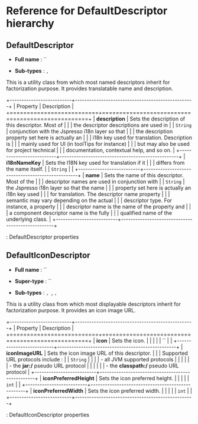 Reference for DefaultDescriptor hierarchy
=========================================

DefaultDescriptor
-----------------

-   **Full name** : ``

-   **Sub-types** : ``, ``

This is a utility class from which most named descriptors inherit for
factorization purpose. It provides translatable name and description.

+--------------------------+--------------------------------------------------+
| Property                 | Description                                      |
+==========================+==================================================+
| **description**          | Sets the description of this descriptor. Most of |
|                          | the descriptor descriptions are used in          |
| `String`                 | conjunction with the Jspresso i18n layer so that |
|                          | the description property set here is actually an |
|                          | i18n key used for translation. Description is    |
|                          | mainly used for UI (in toolTips for instance)    |
|                          | but may also be used for project technical       |
|                          | documentation, contextual help, and so on.       |
+--------------------------+--------------------------------------------------+
| **i18nNameKey**          | Sets the I18N key used for translation if it     |
|                          | differs from the name itself.                    |
| `String`                 |                                                  |
+--------------------------+--------------------------------------------------+
| **name**                 | Sets the name of this descriptor. Most of the    |
|                          | descriptor names are used in conjunction with    |
| `String`                 | the Jspresso i18n layer so that the name         |
|                          | property set here is actually an i18n key used   |
|                          | for translation. The descriptor name property    |
|                          | semantic may vary depending on the actual        |
|                          | descriptor type. For instance, a property        |
|                          | descriptor name is the name of the property and  |
|                          | a component descriptor name is the fully         |
|                          | qualified name of the underlying class.          |
+--------------------------+--------------------------------------------------+

: DefaultDescriptor properties

DefaultIconDescriptor
---------------------

-   **Full name** : ``

-   **Super-type** : ``

-   **Sub-types** : ``, ``, ``, ``

This is a utility class from which most displayable descriptors inherit
for factorization purpose. It provides an icon image URL.

+--------------------------+--------------------------------------------------+
| Property                 | Description                                      |
+==========================+==================================================+
| **icon**                 | Sets the icon.                                   |
|                          |                                                  |
| ``                       |                                                  |
+--------------------------+--------------------------------------------------+
| **iconImageURL**         | Sets the icon image URL of this descriptor.      |
|                          | Supported URL protocols include :                |
| `String`                 |                                                  |
|                          | -   all JVM supported protocols                  |
|                          |                                                  |
|                          | -   the **jar:/** pseudo URL protocol            |
|                          |                                                  |
|                          | -   the **classpath:/** pseudo URL protocol      |
+--------------------------+--------------------------------------------------+
| **iconPreferredHeight**  | Sets the icon preferred height.                  |
|                          |                                                  |
| `int`                    |                                                  |
+--------------------------+--------------------------------------------------+
| **iconPreferredWidth**   | Sets the icon preferred width.                   |
|                          |                                                  |
| `int`                    |                                                  |
+--------------------------+--------------------------------------------------+

: DefaultIconDescriptor properties



